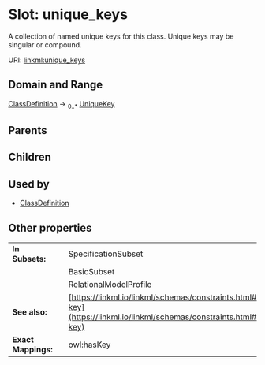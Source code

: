 
# Slot: unique_keys


A collection of named unique keys for this class. Unique keys may be singular or compound.

URI: [linkml:unique_keys](https://w3id.org/linkml/unique_keys)


## Domain and Range

[ClassDefinition](ClassDefinition.md) &#8594;  <sub>0..\*</sub> [UniqueKey](UniqueKey.md)

## Parents


## Children


## Used by

 * [ClassDefinition](ClassDefinition.md)

## Other properties

|  |  |  |
| --- | --- | --- |
| **In Subsets:** | | SpecificationSubset |
|  | | BasicSubset |
|  | | RelationalModelProfile |
| **See also:** | | [https://linkml.io/linkml/schemas/constraints.html#unique-key](https://linkml.io/linkml/schemas/constraints.html#unique-key) |
| **Exact Mappings:** | | owl:hasKey |

